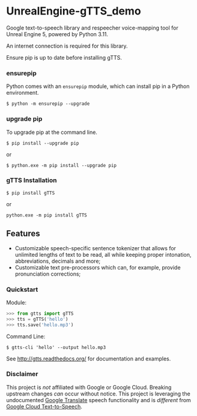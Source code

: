 # UnrealEngine-gTTS_demo
 Google text-to-speech library and respeecher voice-mapping tool for Unreal Engine 5, powered by Python 3.11.

An internet connection is required for this library.

Ensure pip is up to date before installing gTTS.

### ensurepip

Python comes with an `ensurepip` module, which can install pip in a Python environment.

```{pip-cli}
$ python -m ensurepip --upgrade
```

### upgrade pip

To upgrade pip at the command line.

```{pip-cli}
$ pip install --upgrade pip
```
or
```{pip-cli}
$ python.exe -m pip install --upgrade pip
```

### gTTS Installation

```{pip-cli}
$ pip install gTTS
```
or
```{pip-cli}
python.exe -m pip install gTTS
```

## Features

-   Customizable speech-specific sentence tokenizer that allows for unlimited lengths of text to be read, all while keeping proper intonation, abbreviations, decimals and more;
-   Customizable text pre-processors which can, for example, provide pronunciation corrections;

### Quickstart

Module:
```python
>>> from gtts import gTTS
>>> tts = gTTS('hello')
>>> tts.save('hello.mp3')
```

Command Line:

```{pip-cli}
$ gtts-cli 'hello' --output hello.mp3
```

See <http://gtts.readthedocs.org/> for documentation and examples.

### Disclaimer

This project is *not* affiliated with Google or Google Cloud. Breaking upstream changes *can* occur without notice. This project is leveraging the undocumented [Google Translate](https://translate.google.com) speech functionality and is *different* from [Google Cloud Text-to-Speech](https://cloud.google.com/text-to-speech/).
